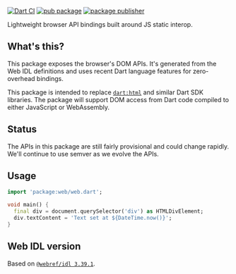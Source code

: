 [![Dart CI](https://github.com/dart-lang/web/actions/workflows/test-package.yml/badge.svg)](https://github.com/dart-lang/web/actions/workflows/test-package.yml)
[![pub package](https://img.shields.io/pub/v/web.svg)](https://pub.dev/packages/web)
[![package publisher](https://img.shields.io/pub/publisher/web.svg)](https://pub.dev/packages/web/publisher)

Lightweight browser API bindings built around JS static interop.

## What's this?

This package exposes the browser's DOM APIs. It's generated from the Web IDL
definitions and uses recent Dart language features for zero-overhead bindings.

This package is intended to replace
[`dart:html`](https://api.dart.dev/stable/dart-html/dart-html-library.html) and
similar Dart SDK libraries. The package will support DOM access from Dart code
compiled to either JavaScript or WebAssembly.

## Status

The APIs in this package are still fairly provisional and could change rapidly.
We'll continue to use semver as we evolve the APIs.

## Usage

```dart
import 'package:web/web.dart';

void main() {
  final div = document.querySelector('div') as HTMLDivElement;
  div.textContent = 'Text set at ${DateTime.now()}';
}
```

## Web IDL version

<!-- START updated by /tool/update_bindings.dart. Do not modify by hand -->
Based on [`@webref/idl 3.39.1`](https://www.npmjs.com/package/@webref/idl/v/3.39.1).
<!-- END updated by /tool/update_bindings.dart. Do not modify by hand -->
